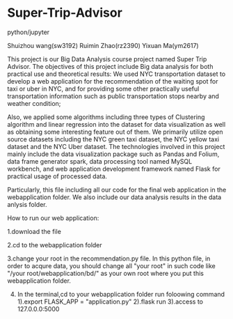 # Super-Trip-Advisor
python/jupyter

Shuizhou wang(sw3192)
Ruimin Zhao(rz2390)
Yixuan Ma(ym2617)

This project is our Big Data Analysis course project named Super Trip Advisor. 
The objectives of this project include Big data analysis for both practical use and theoretical results: We used NYC transportation dataset to develop a web application for the recommendation of the waiting spot for taxi or uber in NYC, and for providing some other practically useful transportation information such as public transportation stops nearby and weather condition;

Also, we applied some algorithms including three types of Clustering algorithm and linear regression into the dataset for data visualization as well as obtaining some interesting feature out of them. We primarily utilize open source datasets including the NYC green taxi dataset, the NYC yellow taxi dataset and the NYC Uber dataset. The technologies involved in this project mainly include the data visualization package such as Pandas and Folium, data frame generator spark, data processing tool named MySQL workbench, and web application development framework named Flask for practical usage of processed data.

Particularly, this file including all our code for the final web application in the webapplication folder. We also include our data analysis results in the data anlysis folder.

How to run our web application:

1.download the file 

2.cd to the webapplication folder

3.change your root in the recommendation.py file.
  In this python file, in order to acqure data, you should change all "your root" in such code like  "/your root/webapplication/bd/" as your own root where you put this webapplication folder.

4. In the terminal,cd to your webapplication folder
   run foloowing command
  1).export FLASK_APP = "application.py"
  2).flask run
  3).access to 127.0.0.0:5000

